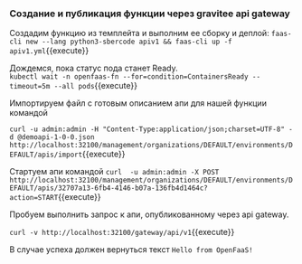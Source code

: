 ###  Создание и публикация функции через gravitee api gateway
Cоздадим функцию из темплейта и выполним ее сборку и деплой:
`faas-cli new --lang python3-sbercode apiv1 && faas-cli up -f apiv1.yml`{{execute}}

Дождемся, пока статус пода станет Ready.  
`kubectl wait -n openfaas-fn --for=condition=ContainersReady --timeout=5m --all pods`{{execute}}  

Импортируем файл с готовым описанием апи для нашей функции командой

`curl -u admin:admin -H "Content-Type:application/json;charset=UTF-8" -d @demoapi-1-0-0.json    http://localhost:32100/management/organizations/DEFAULT/environments/DEFAULT/apis/import`{{execute}}

Стартуем апи командой
`curl  -u admin:admin -X POST http://localhost:32100/management/organizations/DEFAULT/environments/DEFAULT/apis/32707a13-6fb4-4146-b07a-136fb4d1464c?action=START`{{execute}}

Пробуем выполнить запрос к апи, опубликованному через api gateway.

`curl -v http://localhost:32100/gateway/api/v1`{{execute}}

В случае успеха должен вернуться текст `Hello from OpenFaaS!`